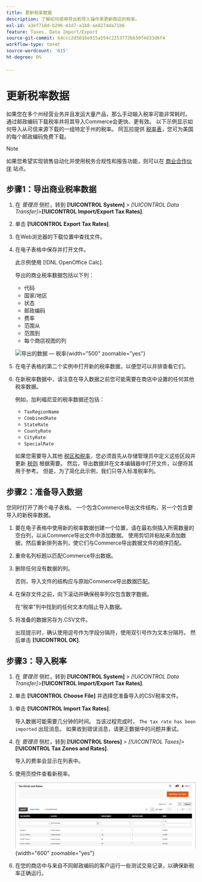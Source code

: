 ```yaml
---
title: 更新税率数据
description: 了解如何使用导出和导入操作来更新商店的税率。
exl-id: a3ef718d-b296-41d7-a1b8-ae8274da71b6
feature: Taxes, Data Import/Export
source-git-commit: 64ccc2d5016e915a554c2253773bb50f4d33d6f4
workflow-type: tm+mt
source-wordcount: '615'
ht-degree: 0%

---
```


# 更新税率数据

如果您在多个州经营业务并且发运大量产品，那么手动输入税率可能非常耗时。 通过邮政编码下载税率并将其导入Commerce会更快、更有效。 以下示例显示如何导入从可信来源下载的一组特定于州的税率。 阿瓦拉提供 [税率表](https://www.avalara.com/taxrates/en/download-tax-tables.html)，您可为美国的每个邮政编码免费下载。

>[!NOTE]
>
>如果您希望实现销售自动化并使用税务合规性和报告功能，则可以在 [商业合作伙伴](https://solutionpartners.adobe.com/s/directory/?solution=commerce) 站点。

## 步骤1：导出商业税率数据

1. 在 _管理员_ 侧栏，转到 **[!UICONTROL System]** > _[!UICONTROL Data Transfer]_>**[!UICONTROL Import/Export Tax Rates]**.

1. 单击 **[!UICONTROL Export Tax Rates]**.

1. 在Web浏览器的下载位置中查找文件。

1. 在电子表格中保存并打开文件。

   此示例使用 [!DNL OpenOffice Calc].

   导出的商业税率数据包括以下列：
   - 代码
   - 国家/地区
   - 状态
   - 邮政编码
   - 费率
   - 范围从
   - 范围到
   - 每个商店视图的列

   ![导出的数据 — 税率](./assets/data-exported-tax-rates.png){width="500" zoomable="yes"}

1. 在电子表格的第二个实例中打开新的税率数据，以便您可以并排查看它们。

1. 在新税率数据中，请注意在导入数据之前您可能需要在商店中设置的任何其他税率数据。

   例如，加利福尼亚的税率数据还包括：

   - `TaxRegionName`
   - `CombinedRate`
   - `StateRate`
   - `CountyRate`
   - `CityRate`
   - `SpecialRate`

   如果您需要导入其他 [税区和税率](../stores-purchase/tax-zones-rates.md)，您必须首先从存储管理员中定义这些区段并更新 [税则](../stores-purchase/tax-rules.md) 根据需要。 然后，导出数据并在文本编辑器中打开文件，以便将其用于参考。 但是，为了简化此示例，我们只导入标准税率列。

## 步骤2：准备导入数据

您同时打开了两个电子表格。 一个包含Commerce导出文件结构，另一个包含要导入的新税率数据。

1. 要在电子表格中使用新的税率数据创建一个位置，请在最右侧插入所需数量的空白列，以从Commerce导出文件中添加数据。 使用剪切并粘贴来添加数据，然后重新排列各列，使它们与Commerce导出数据文件的顺序匹配。

1. 重命名列标题以匹配Commerce导出数据。

1. 删除任何没有数据的列。

   否则，导入文件的结构应与原始Commerce导出数据匹配。

1. 在保存文件之前，向下滚动并确保税率列仅包含数字数据。

   在“税率”列中找到的任何文本均阻止导入数据。

1. 将准备的数据另存为.CSV文件。

   出现提示时，确认使用逗号作为字段分隔符，使用双引号作为文本分隔符。 然后单击 **[!UICONTROL OK]**.

## 步骤3：导入税率

1. 在 _管理员_ 侧栏，转到 **[!UICONTROL System]** > _[!UICONTROL Data Transfer]_>**[!UICONTROL Import/Export Tax Rates]**.

1. 单击 **[!UICONTROL Choose File]** 并选择您准备导入的CSV税率文件。

1. 单击 **[!UICONTROL Import Tax Rates]**.

   导入数据可能需要几分钟的时间。 当该过程完成时， `The tax rate has been imported` 出现消息。 如果收到错误消息，请更正数据中的问题并重试。

1. 在 _管理员_ 侧栏，转到 **[!UICONTROL Stores]** > _[!UICONTROL Taxes]_>**[!UICONTROL Tax Zones and Rates]**.

   导入的费率会显示在列表中。

1. 使用页控件查看新税率。

   ![数据导入税率](../stores-purchase/assets/tax-zones-rates.png){width="600" zoomable="yes"}

1. 在您的商店中与来自不同邮政编码的客户运行一些测试交易记录，以确保新税率正确运行。
